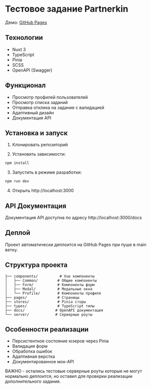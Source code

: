 

# Тестовое задание Partnerkin

Демо: [GitHub Pages](https://your-username.github.io/partnerkin-test/)

## Технологии

- Nuxt 3
- TypeScript
- Pinia
- SCSS
- OpenAPI (Swagger)

## Функционал

- Просмотр профилей пользователей
- Просмотр списка заданий
- Отправка отклика на задание с валидацией
- Адаптивный дизайн
- Документация API

## Установка и запуск

1. Клонировать репозиторий

2. Установить зависимости:
```bash
npm install
```

3. Запустить в режиме разработки:
```bash
npm run dev
```

4. Открыть http://localhost:3000

## API Документация

Документация API доступна по адресу http://localhost:3000/docs

## Деплой

Проект автоматически деплоится на GitHub Pages при пуше в main ветку.

## Структура проекта

```
├── components/          # Vue компоненты
│   ├── Common/         # Общие компоненты
│   ├── Form/           # Компоненты форм
│   ├── Modal/          # Модальные окна
│   └── Profile/        # Компоненты профиля
├── pages/              # Страницы
├── stores/             # Pinia сторы
├── types/              # TypeScript типы
├── docs/              # OpenAPI документация
└── server/            # Серверные роуты
```

## Особенности реализации

- Персистентное состояние юзеров через Pinia
- Валидация форм
- Обработка ошибок
- Адаптивная верстка
- Документированное мок-API


ВАЖНО - остались тестовые серверные роуты которые не могут нормально деплоится, но оставил для проверки реализации дополнительного задания. 